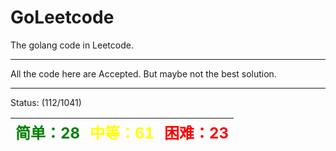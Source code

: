 # GoLeetcode
The golang code in Leetcode.

-----

All the code here are Accepted. But maybe not the best solution.

-----
Status: (112/1041)

| <font color=green size=5>简单：28</font> | <font color=yellow size=5>中等：61</font> | <font color=red size=5>困难：23</font> |
| ----------------------------------------|------------------------------------------|---------------------------------------|
